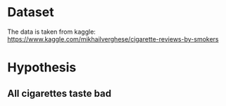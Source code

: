# Dataset
The data is taken from kaggle: https://www.kaggle.com/mikhailverghese/cigarette-reviews-by-smokers

# Hypothesis
## All cigarettes taste bad
